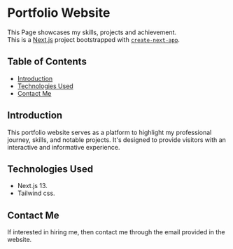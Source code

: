 # Portfolio Website

This Page showcases my skills, projects and achievement.  
This is a [Next.js](https://nextjs.org/) project bootstrapped with [`create-next-app`](https://github.com/vercel/next.js/tree/canary/packages/create-next-app).

## Table of Contents

- [Introduction](#introduction)
- [Technologies Used](#technologies-used)
- [Contact Me](#contact-me)

## Introduction

This portfolio website serves as a platform to highlight my professional journey, skills, and notable projects. It's designed to provide visitors with an interactive and informative experience.

## Technologies Used

- Next.js 13.
- Tailwind css.

## Contact Me
If interested in hiring me, then contact me through the email provided in the website.
